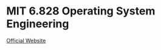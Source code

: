 # MIT 6.828 Operating System Engineering
[Official Website](https://pdos.csail.mit.edu/6.828/2011/schedule.html)
